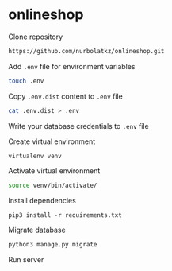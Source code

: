 # onlineshop


Clone repository

```bash
https://github.com/nurbolatkz/onlineshop.git
```



Add `.env` file for environment variables

```bash
touch .env
```

Copy `.env.dist` content to `.env` file

```bash
cat .env.dist > .env
```

Write your database credentials to `.env` file

Create virtual environment

```bash
virtualenv venv
```

Activate virtual environment

```bash
source venv/bin/activate/
```

Install dependencies
```
pip3 install -r requirements.txt
```

Migrate database

```bash
python3 manage.py migrate
```

Run server
